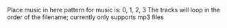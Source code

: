 Place music in here
pattern for music is: 0, 1, 2, 3
The tracks will loop in the order of the filename; currently only supports mp3 files
